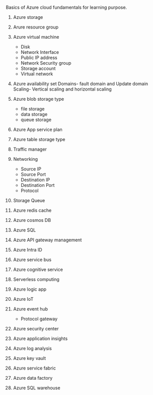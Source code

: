 Basics of Azure cloud fundamentals for learning purpose.
1. Azure storage 
2. Arure resource group
3. Azure virtual machine
     - Disk
     - Network Interface
     - Public IP address
     - Network Security group
     - Storage account
     - Virtual network

4. Azure availability set
     Domains- fault domain and Update domain
     Scaling- Vertical scaling and horizontal scaling  


6. Azure blob storage type
     - file storage
     - data storage
     - queue storage
7. Azure App service plan
8. Azure table storage type
9. Traffic manager
10. Networking
      - Source IP
      - Source Port
      - Destination IP
      - Destination Port
      - Protocol
   
11. Storage Queue
12. Azure redis cache
13. Azure cosmos DB
14. Azure SQL
15. Azure API gateway management
16. Azure Intra ID
17. Azure service bus
18. Azure cognitive service
19. Serverless computing
20. Azure logic app
21. Azure IoT
22. Azure event hub
      - Protocol gateway
23. Azure security center
24. Azure application insights
25. Azure log analysis
26. Azure key vault
27. Azure service fabric
28. Azure data factory
29. Azure SQL warehouse 
       
